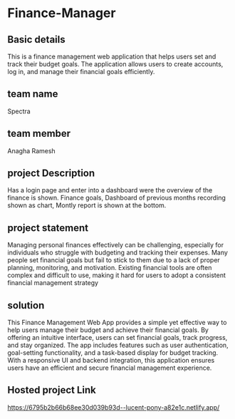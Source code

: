 # Finance-Manager
## Basic details
This is a finance management web application that helps users set and track their budget goals. The application allows users to create accounts, log in, and manage their financial goals efficiently.
## team name
Spectra
## team member 
Anagha Ramesh
## project Description 
Has a login page and enter into a dashboard were the overview of the finance is shown. Finance goals, Dashboard of previous months recording shown as chart, Montly report is shown at the bottom.
## project statement
Managing personal finances effectively can be challenging, especially for individuals who struggle with budgeting and tracking their expenses. Many people set financial goals but fail to stick to them due to a lack of proper planning, monitoring, and motivation. Existing financial tools are often complex and difficult to use, making it hard for users to adopt a consistent financial management strategy
## solution
This Finance Management Web App provides a simple yet effective way to help users manage their budget and achieve their financial goals. By offering an intuitive interface, users can set financial goals, track progress, and stay organized. The app includes features such as user authentication, goal-setting functionality, and a task-based display for budget tracking. With a responsive UI and backend integration, this application ensures users have an efficient and secure financial management experience.


## Hosted project Link 
https://6795b2b66b68ee30d039b93d--lucent-pony-a82e1c.netlify.app/
